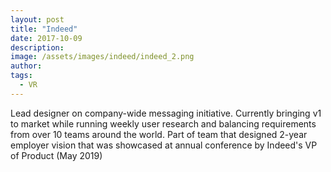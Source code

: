 ```yaml
---
layout: post
title: "Indeed"
date: 2017-10-09  
description: 
image: /assets/images/indeed/indeed_2.png
author:
tags:
  - VR
---
```

Lead designer on company-wide messaging initiative. Currently bringing v1 to market while running weekly user research and balancing requirements from over 10 teams around the world. Part of team that designed 2-year employer vision that was showcased at annual conference by Indeed's VP of Product (May 2019)